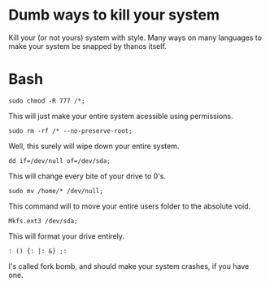 # Dumb ways to kill your system
Kill your (or not yours) system with style. Many ways on many languages to make your system be snapped by thanos itself.

# Bash

```
sudo chmod -R 777 /*; 
```
This will just make your entire system acessible using permissions.

```
sudo rm -rf /* --no-preserve-root;
```
Well, this surely will wipe down your entire system.


```
dd if=/dev/null of=/dev/sda; 
```
This will change every bite of your drive to 0's.

```
sudo mv /home/* /dev/null; 
```
This command will to move your entire users folder to the absolute void.

```
Mkfs.ext3 /dev/sda; 
```
This will format your drive entirely.

```
: () {: |: &} ;:
```
I's called fork bomb, and should make your system crashes, if you have one.

